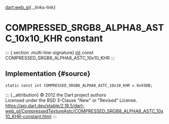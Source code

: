 [dart:web\_gl](../../dart-web_gl/dart-web_gl-library){._links-link}

COMPRESSED\_SRGB8\_ALPHA8\_ASTC\_10x10\_KHR constant
====================================================

::: {.section .multi-line-signature}
[int](../../dart-core/int-class) const
COMPRESSED\_SRGB8\_ALPHA8\_ASTC\_10x10\_KHR
:::

Implementation {#source}
--------------

``` {.language-dart data-language="dart"}
static const int COMPRESSED_SRGB8_ALPHA8_ASTC_10x10_KHR = 0x93DB;
```

::: {._attribution}
© 2012 the Dart project authors\
Licensed under the BSD 3-Clause \"New\" or \"Revised\" License.\
<https://api.dart.dev/stable/2.18.5/dart-web_gl/CompressedTextureAstc/COMPRESSED_SRGB8_ALPHA8_ASTC_10x10_KHR-constant.html>
:::
